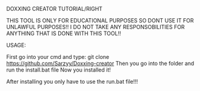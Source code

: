 DOXXING CREATOR TUTORIAL/RIGHT

THIS TOOL IS ONLY FOR EDUCATIONAL PURPOSES SO DONT USE IT FOR UNLAWFUL PURPOSES!!
I DO NOT TAKE ANY RESPONSOBILITIES FOR ANYTHING THAT IS DONE WITH THIS TOOL!!

USAGE:

First go into your cmd and type: git clone https://github.com/Sarzyy/Doxxing-creator
Then you go into the folder and run the install.bat file
Now you installed it!

After installing you only have to use the run.bat file!!!
